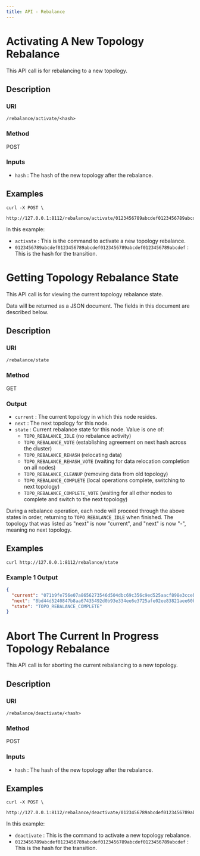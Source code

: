 ```yaml
---
title: API - Rebalance
---
```


# Activating A New Topology Rebalance

This API call is for rebalancing to a new topology.

## Description

### URI

`/rebalance/activate/<hash>`

### Method

POST

### Inputs

 * `hash` : The hash of the new topology after the rebalance.

## Examples

```
curl -X POST \
  http://127.0.0.1:8112/rebalance/activate/0123456789abcdef0123456789abcdef0123456789abcdef0123456789abcdef
```

In this example:

 * `activate` : This is the command to activate a new topology rebalance.
 * `0123456789abcdef0123456789abcdef0123456789abcdef0123456789abcdef` : This is the hash for the transition.

# Getting Topology Rebalance State

This API call is for viewing the current topology rebalance state.

Data will be returned as a JSON document. The fields in this document are described below.

## Description

### URI

`/rebalance/state`

### Method

GET

### Output

 * `current` : The current topology in which this node resides.
 * `next` : The next topology for this node.
 * `state` : Current rebalance state for this node. Value is one of:
   * `TOPO_REBALANCE_IDLE` (no rebalance activity)
   * `TOPO_REBALANCE_VOTE` (establishing agreement on next hash across the cluster)
   * `TOPO_REBALANCE_REHASH` (relocating data)
   * `TOPO_REBALANCE_REHASH_VOTE` (waiting for data relocation completion on all nodes)
   * `TOPO_REBALANCE_CLEANUP` (removing data from old topology)
   * `TOPO_REBALANCE_COMPLETE` (local operations complete, switching to next
     topology)
   * `TOPO_REBALANCE_COMPLETE_VOTE` (waiting for all other nodes to complete
     and switch to the next topology)

During a rebalance operation, each node will proceed through the above states
in order, returning to `TOPO_REBALANCE_IDLE` when finished. The topology that
was listed as "next" is now "current", and "next" is now "-", meaning no next
topology.

## Examples

```
curl http://127.0.0.1:8112/rebalance/state
```

### Example 1 Output

```json
{
  "current": "071b9fe756e07a8656273546d504dbc69c356c9ed525aacf898e3cceb3778755",
  "next": "8bd44d5240847b8aa67435492d0b93e334ee6e3725afe02ee83821aee60b803f",
  "state": "TOPO_REBALANCE_COMPLETE"
}
```

# Abort The Current In Progress Topology Rebalance

This API call is for aborting the current rebalancing to a new topology.

## Description

### URI

`/rebalance/deactivate/<hash>`

### Method

POST

### Inputs

 * `hash` : The hash of the new topology after the rebalance.

## Examples

```
curl -X POST \
  http://127.0.0.1:8112/rebalance/deactivate/0123456789abcdef0123456789abcdef0123456789abcdef0123456789abcdef
```

In this example:

 * `deactivate` : This is the command to activate a new topology rebalance.
 * `0123456789abcdef0123456789abcdef0123456789abcdef0123456789abcdef` : This is the hash for the transition.
